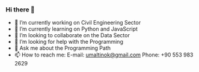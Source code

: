 ### Hi there 👋


- 🔭 I’m currently working on Civil Engineering Sector
- 🌱 I’m currently learning on Python and JavaScript 
- 👯 I’m looking to collaborate on the Data Sector
- 🤔 I’m looking for help with the Programming
- 💬 Ask me about the Programming Path
- 📫 How to reach me: E-mail:  umaltinok@gmail.com
                      Phone:   +90 553 983 2629

